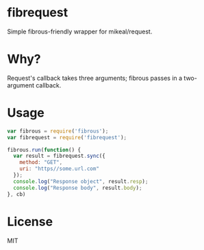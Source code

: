 fibrequest
==========

Simple fibrous-friendly wrapper for mikeal/request.

# Why?

Request's callback takes three arguments; fibrous passes in a two-argument callback.

# Usage

```javascript
var fibrous = require('fibrous');
var fibrequest = require('fibrequest');

fibrous.run(function() {
  var result = fibrequest.sync({
    method: "GET",
    uri: "https//some.url.com"
  });
  console.log("Response object", result.resp);
  console.log("Response body", result.body);
}, cb)

```

# License

MIT
